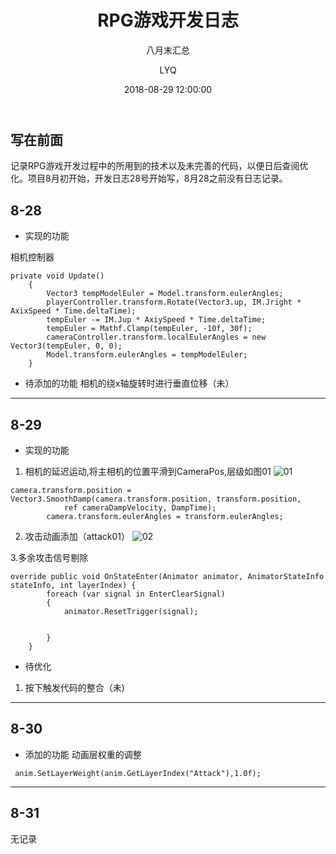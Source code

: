 ﻿---
layout:     post
title:      "RPG游戏开发日志"
subtitle:   "八月末汇总"
date:       2018-08-29 12:00:00
author:     "LYQ"
header-img: "img/in-post/default-bg.jpg"
tags:
    - 开发日志
    - 独立游戏开发
    - Unity
---

## 写在前面

记录RPG游戏开发过程中的所用到的技术以及未完善的代码，以便日后查阅优化。项目8月初开始，开发日志28号开始写，8月28之前没有日志记录。

## 8-28

* 实现的功能

相机控制器

````
private void Update()
	{
		Vector3 tempModelEuler = Model.transform.eulerAngles;
		playerController.transform.Rotate(Vector3.up, IM.Jright * AxixSpeed * Time.deltaTime);
		tempEuler -= IM.Jup * AxiySpeed * Time.deltaTime;
		tempEuler = Mathf.Clamp(tempEuler, -10f, 30f);
		cameraController.transform.localEulerAngles = new Vector3(tempEuler, 0, 0);
		Model.transform.eulerAngles = tempModelEuler;
	}
````
* 待添加的功能
相机的绕x轴旋转时进行垂直位移（未）

---

## 8-29
* 实现的功能

1. 相机的延迟运动,将主相机的位置平滑到CameraPos,层级如图01
![01](https://upload-images.jianshu.io/upload_images/11723713-0d555d697fa6ffd2.png?imageMogr2/auto-orient/strip%7CimageView2/2/w/1240)


````
camera.transform.position = Vector3.SmoothDamp(camera.transform.position, transform.position,
			ref cameraDampVelocity, DampTime);
		camera.transform.eulerAngles = transform.eulerAngles;
````
2. 攻击动画添加（attack01）
![02](https://upload-images.jianshu.io/upload_images/11723713-7bbace784acfddcb.png?imageMogr2/auto-orient/strip%7CimageView2/2/w/1240)

3.多余攻击信号剔除

````
override public void OnStateEnter(Animator animator, AnimatorStateInfo stateInfo, int layerIndex) {
		foreach (var signal in EnterClearSignal)
		{
			animator.ResetTrigger(signal);
			
			 
		}
	}
````

* 待优化
1. 按下触发代码的整合（未)

---

## 8-30

* 添加的功能
动画层权重的调整

````
 anim.SetLayerWeight(anim.GetLayerIndex("Attack"),1.0f);
````

---

## 8-31
无记录





 